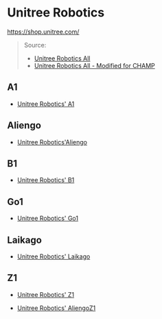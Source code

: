 # Unitree Robotics
https://shop.unitree.com/

> Source:<br/>
> - [Unitree Robotics All](https://github.com/unitreerobotics/unitree_ros)<br/>
> - [Unitree Robotics All - Modified for CHAMP](https://github.com/chvmp/unitree_ros)<br/>

## A1

- [Unitree Robotics' A1](https://github.com/unitreerobotics/unitree_ros/tree/master/robots/a1_description)

## Aliengo

- [Unitree Robotics'Aliengo](https://github.com/unitreerobotics/unitree_ros/tree/master/robots/aliengo_description)

## B1

- [Unitree Robotics' B1](https://github.com/unitreerobotics/unitree_ros/tree/master/robots/b1_description)

## Go1

- [Unitree Robotics' Go1](https://github.com/unitreerobotics/unitree_ros/tree/master/robots/go1_description)

## Laikago

- [Unitree Robotics' Laikago](https://github.com/unitreerobotics/unitree_ros/tree/master/robots/laikago_description)

## Z1

- [Unitree Robotics' Z1](https://github.com/unitreerobotics/unitree_ros/tree/master/robots/z1_description)


- [Unitree Robotics' AliengoZ1](https://github.com/unitreerobotics/unitree_ros/tree/master/robots/aliengoZ1_description)




